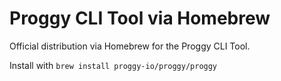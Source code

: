 # Proggy CLI Tool via Homebrew

Official distribution via Homebrew for the Proggy CLI Tool.

Install with `brew install proggy-io/proggy/proggy`
